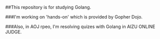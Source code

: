 ##This repository is for studying Golang.

###I'm working on 'hands-on' which is provided by Gopher Dojo.

###Also, in AOJ rpeo,  I'm resolving quizes with Golang in AIZU ONLINE JUDGE.